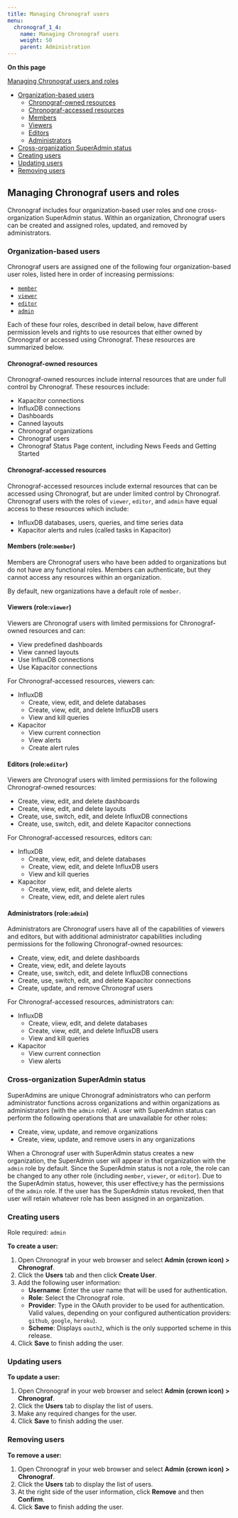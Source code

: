 ```yaml
---
title: Managing Chronograf users
menu:
  chronograf_1_4:
    name: Managing Chronograf users
    weight: 50
    parent: Administration
---
```


**On this page**

[Managing Chronograf users and roles](#managing-chronograf-users-and-roles)
* [Organization-based users](#organization-based-users)
  * [Chronograf-owned resources](#chronograf-owned-resources)
  * [Chronograf-accessed resources](#chronograf-accessed-resources)
  * [Members](#members-role-member)
  * [Viewers](#viewer-role-viewer)
  * [Editors](#editors-role-editor)
  * [Administrators](#administrators-role-admin)
* [Cross-organization SuperAdmin status](#cross-organization-superadmin-status)
* [Creating users](#creating-users)
* [Updating users](#updating-users)
* [Removing users](#removing-users)

## Managing Chronograf users and roles

Chronograf includes four organization-based user roles and one cross-organization SuperAdmin status. Within an organization, Chronograf users can be created and assigned roles, updated, and removed by administrators.

### Organization-based users

Chronograf users are assigned one of the following four organization-based user roles, listed here in order of increasing permissions:

- [`member`](#members-role-member)
- [`viewer`](#viewer-role-viewer)
- [`editor`](#editors-role-editor)
- [`admin`](#administrators-role-admin)

Each of these four roles, described in detail below, have different permission levels and rights to use resources that either owned by Chronograf or accessed using Chronograf. These resources are summarized below.

#### Chronograf-owned resources

Chronograf-owned resources include internal resources that are under full control by Chronograf. These resources include:

- Kapacitor connections
- InfluxDB connections
- Dashboards
- Canned layouts
- Chronograf organizations
- Chronograf users
- Chronograf Status Page content, including News Feeds and Getting Started

#### Chronograf-accessed resources

Chronograf-accessed resources include external resources that can be accessed using Chronograf, but are under limited control by Chronograf. Chronograf users with the roles of `viewer`, `editor`, and `admin` have equal access to these resources which include:

- InfluxDB databases, users, queries, and time series data
- Kapacitor alerts and rules (called tasks in Kapacitor)


#### Members (role:`member`)

Members are Chronograf users who have been added to organizations but do not have any functional roles. Members can authenticate, but they cannot access any resources within an organization.

By default, new organizations have a default role of `member`.


#### Viewers (role:`viewer`)

Viewers are Chronograf users with limited permissions for Chronograf-owned resources and can:

- View predefined dashboards
- View canned layouts
- Use InfluxDB connections
- Use Kapacitor connections

For Chronograf-accessed resources, viewers can:

- InfluxDB
  - Create, view, edit, and delete databases
  - Create, view, edit, and delete InfluxDB users
  - View and kill queries
- Kapacitor
  - View current connection
  - View alerts
  - Create alert rules

#### Editors (role:`editor`)

Viewers are Chronograf users with limited permissions for the following Chronograf-owned resources:

- Create, view, edit, and delete dashboards
- Create, view, edit, and delete layouts
- Create, use, switch, edit, and delete InfluxDB connections
- Create, use, switch, edit, and delete Kapacitor connections

For Chronograf-accessed resources, editors can:

- InfluxDB
  - Create, view, edit, and delete databases
  - Create, view, edit, and delete InfluxDB users
  - View and kill queries
- Kapacitor
  - Create, view, edit, and delete alerts
  - Create, view, edit, and delete alert rules

#### Administrators (role:`admin`)

Administrators are Chronograf users have all of the capabilities of viewers and editors, but with additional administrator capabilities including permissions for the following Chronograf-owned resources:

- Create, view, edit, and delete dashboards
- Create, view, edit, and delete layouts
- Create, use, switch, edit, and delete InfluxDB connections
- Create, use, switch, edit, and delete Kapacitor connections
- Create, update, and remove Chronograf users

For Chronograf-accessed resources, administrators can:

- InfluxDB
  - Create, viiew, edit, and delete databases
  - Create, view, edit, and delete InfluxDB users
  - View and kill queries
- Kapacitor
  - View current connection
  - View alerts

### Cross-organization SuperAdmin status

SuperAdmins are unique Chronograf administrators who can perform administrator functions across organizations and within organizations as administrators (with the `admin` role). A user with SuperAdmin status can perform the following operations that are unavailable for other roles:

* Create, view, update, and remove organizations
* Create, view, update, and remove users in any organizations

When a Chronograf user with SuperAdmin status creates a new organization, the SuperAdmin user will appear in that organization with the `admin` role by default. Since the SuperAdmin status is not a role, the role can be changed to any other role (including `member`, `viewer`, or `editor`). Due to the SuperAdmin status, however, this user effective;y has the permissions of the `admin` role. If the user has the SuperAdmin status revoked, then that user will retain whatever role has been assigned in an organization.

### Creating users

Role required: `admin`

**To create a user:**

1) Open Chronograf in your web browser and select **Admin (crown icon) > Chronograf**.
2) Click the **Users** tab and then click **Create User**.
3) Add the following user information:
   * **Username**: Enter the user name that will be used for authentication.
   * **Role**: Select the Chronograf role.
   * **Provider**: Type in the OAuth provider to be used for authentication. Valid values, depending on your configured authentication providers: `github`, `google`, `heroku`).
   * **Scheme**: Displays `oauth2`, which is the only supported scheme in this release.
3) Click **Save** to finish adding the user.

### Updating users

**To update a user:**

1) Open Chronograf in your web browser and select **Admin (crown icon) > Chronograf**.
2) Click the **Users** tab to display the list of users.
3) Make any required changes for the user.
3) Click **Save** to finish adding the user.

### Removing users

**To remove a user:**

1) Open Chronograf in your web browser and select **Admin (crown icon) > Chronograf**.
2) Click the **Users** tab to display the list of users.
3) At the right side of the user information, click **Remove** and then **Confirm**.
3) Click **Save** to finish adding the user.

